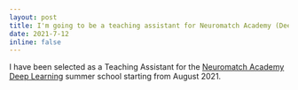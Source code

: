 ```yaml
---
layout: post
title: I'm going to be a teaching assistant for Neuromatch Academy (Deep Learning)!
date: 2021-7-12
inline: false
---
```


I have been selected as a Teaching Assistant for the [Neuromatch Academy Deep Learning](https://deeplearning.neuromatch.io/tutorials/intro.html) summer school starting from August 2021.  